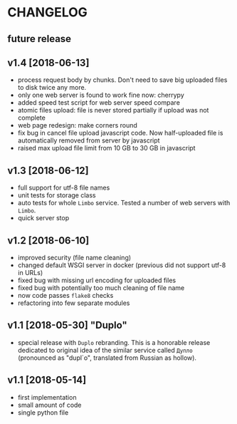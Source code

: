CHANGELOG
=========

future release
------

v1.4 [2018-06-13]
------

- process request body by chunks. Don't need to save big uploaded files to disk twice any more.
- only one web server is found to work fine now: cherrypy
- added speed test script for web server speed compare
- atomic files upload: file is never stored partially if upload was not complete
- web page redesign: make corners round
- fix bug in cancel file upload javascript code. Now half-uploaded file is automatically removed from server by javascript
- raised max upload file limit from 10 GB to 30 GB in javascript

v1.3 [2018-06-12]
------

- full support for utf-8 file names
- unit tests for storage class 
- auto tests for whole `Limbo` service. Tested a number of web servers with `Limbo`.
- quick server stop

v1.2 [2018-06-10]
------

- improved security (file name cleaning)
- changed default WSGI server in docker (previous did not support utf-8 in URLs)
- fixed bug with missing url encoding for uploaded files
- fixed bug with potentially too much cleaning of file name
- now code passes `flake8` checks
- refactoring into few separate modules

v1.1 [2018-05-30] "Duplo"
------

- special release with `Duplo` rebranding. This is a honorable release dedicated to original idea of the similar service called `Дупло` (pronounced as "dupl`o", translated from Russian as hollow).

v1.1 [2018-05-14]
------

- first implementation
- small amount of code
- single python file
